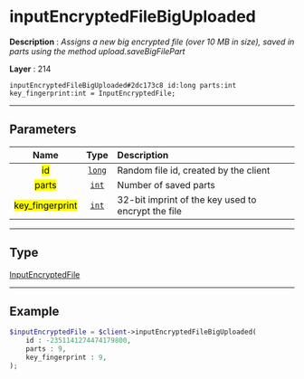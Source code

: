 # inputEncryptedFileBigUploaded

**Description** : *Assigns a new big encrypted file \(over 10 MB in size\), saved in parts using the method upload\.saveBigFilePart*

**Layer** : 214

```tl
inputEncryptedFileBigUploaded#2dc173c8 id:long parts:int key_fingerprint:int = InputEncryptedFile;
```

---

## Parameters

| Name | Type | Description |
| :---: | :---: | :--- |
| <mark>id</mark> | [`long`](type/long) | Random file id, created by the client |
| <mark>parts</mark> | [`int`](type/int) | Number of saved parts |
| <mark>key_fingerprint</mark> | [`int`](type/int) | 32-bit imprint of the key used to encrypt the file |

---

## Type

[InputEncryptedFile](type/InputEncryptedFile)

---

## Example

```php
$inputEncryptedFile = $client->inputEncryptedFileBigUploaded(
	id : -2351141274474179800,
	parts : 9,
	key_fingerprint : 9,
);
```